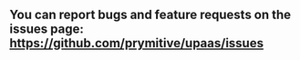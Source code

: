 You can report bugs and feature requests on the issues page: https://github.com/prymitive/upaas/issues
------------------------------------------------------------------------------------------------------
